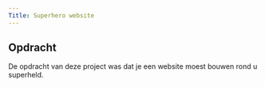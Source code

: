 ```yaml
---
Title: Superhero website
---
```


## Opdracht
De opdracht van deze project was dat je een website moest bouwen rond u superheld.
